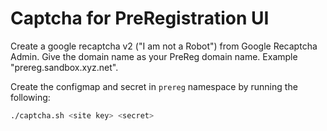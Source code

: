 # Captcha for PreRegistration UI

Create a google recaptcha v2 ("I am not a Robot") from Google Recaptcha Admin.  Give the domain name as your PreReg domain name.  Example "prereg.sandbox.xyz.net".

Create the configmap and secret in `prereg` namespace by running the following:
```sh
./captcha.sh <site key> <secret>
```
